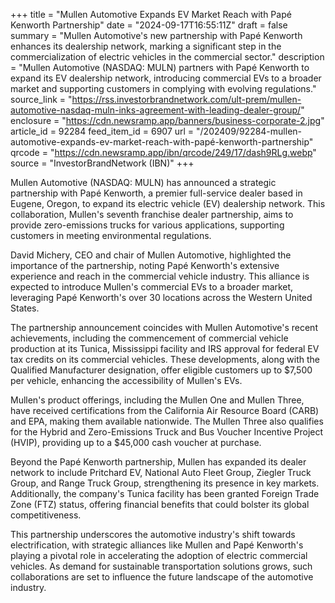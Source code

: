 +++
title = "Mullen Automotive Expands EV Market Reach with Papé Kenworth Partnership"
date = "2024-09-17T16:55:11Z"
draft = false
summary = "Mullen Automotive's new partnership with Papé Kenworth enhances its dealership network, marking a significant step in the commercialization of electric vehicles in the commercial sector."
description = "Mullen Automotive (NASDAQ: MULN) partners with Papé Kenworth to expand its EV dealership network, introducing commercial EVs to a broader market and supporting customers in complying with evolving regulations."
source_link = "https://rss.investorbrandnetwork.com/ult-prem/mullen-automotive-nasdaq-muln-inks-agreement-with-leading-dealer-group/"
enclosure = "https://cdn.newsramp.app/banners/business-corporate-2.jpg"
article_id = 92284
feed_item_id = 6907
url = "/202409/92284-mullen-automotive-expands-ev-market-reach-with-papé-kenworth-partnership"
qrcode = "https://cdn.newsramp.app/ibn/qrcode/249/17/dash9RLg.webp"
source = "InvestorBrandNetwork (IBN)"
+++

<p>Mullen Automotive (NASDAQ: MULN) has announced a strategic partnership with Papé Kenworth, a premier full-service dealer based in Eugene, Oregon, to expand its electric vehicle (EV) dealership network. This collaboration, Mullen's seventh franchise dealer partnership, aims to provide zero-emissions trucks for various applications, supporting customers in meeting environmental regulations.</p><p>David Michery, CEO and chair of Mullen Automotive, highlighted the importance of the partnership, noting Papé Kenworth's extensive experience and reach in the commercial vehicle industry. This alliance is expected to introduce Mullen's commercial EVs to a broader market, leveraging Papé Kenworth's over 30 locations across the Western United States.</p><p>The partnership announcement coincides with Mullen Automotive's recent achievements, including the commencement of commercial vehicle production at its Tunica, Mississippi facility and IRS approval for federal EV tax credits on its commercial vehicles. These developments, along with the Qualified Manufacturer designation, offer eligible customers up to $7,500 per vehicle, enhancing the accessibility of Mullen's EVs.</p><p>Mullen's product offerings, including the Mullen One and Mullen Three, have received certifications from the California Air Resource Board (CARB) and EPA, making them available nationwide. The Mullen Three also qualifies for the Hybrid and Zero-Emissions Truck and Bus Voucher Incentive Project (HVIP), providing up to a $45,000 cash voucher at purchase.</p><p>Beyond the Papé Kenworth partnership, Mullen has expanded its dealer network to include Pritchard EV, National Auto Fleet Group, Ziegler Truck Group, and Range Truck Group, strengthening its presence in key markets. Additionally, the company's Tunica facility has been granted Foreign Trade Zone (FTZ) status, offering financial benefits that could bolster its global competitiveness.</p><p>This partnership underscores the automotive industry's shift towards electrification, with strategic alliances like Mullen and Papé Kenworth's playing a pivotal role in accelerating the adoption of electric commercial vehicles. As demand for sustainable transportation solutions grows, such collaborations are set to influence the future landscape of the automotive industry.</p>